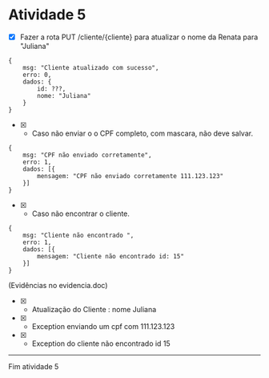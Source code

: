 # Atividade 5

- [x] Fazer a rota PUT /cliente/{cliente}  para atualizar o nome da Renata para "Juliana"


```
{
    msg: "Cliente atualizado com sucesso",
    erro: 0,
    dados: {
        id: ???,
        nome: "Juliana"
    }
}
```

- [x] - Caso não enviar o o CPF completo, com mascara, não deve salvar.

```
{
    msg: "CPF não enviado corretamente",
    erro: 1,
    dados: [{
        mensagem: "CPF não enviado corretamente 111.123.123"
    }]
}
```

- [x] - Caso não encontrar o cliente.

```
{
    msg: "Cliente não encontrado ",
    erro: 1,
    dados: [{
        mensagem: "Cliente não encontrado id: 15"
    }]
}
```

(Evidências no evidencia.doc)

- [x] - Atualização do Cliente : nome Juliana 
- [x] - Exception enviando um cpf com 111.123.123
- [x] - Exception do cliente não encontrado id 15

---
Fim atividade 5
